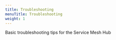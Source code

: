 ```yaml
---
title: Troubleshooting
menuTitle: Troubleshooting
weight: 1
---
```


Basic troubleshooting tips for the Service Mesh Hub